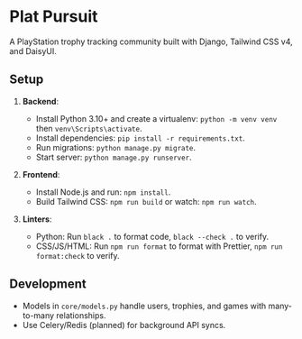 # Plat Pursuit

A PlayStation trophy tracking community built with Django, Tailwind CSS v4, and DaisyUI.

## Setup

1. **Backend**:
   - Install Python 3.10+ and create a virtualenv: `python -m venv venv` then `venv\Scripts\activate`.
   - Install dependencies: `pip install -r requirements.txt`.
   - Run migrations: `python manage.py migrate`.
   - Start server: `python manage.py runserver`.

2. **Frontend**:
   - Install Node.js and run: `npm install`.
   - Build Tailwind CSS: `npm run build` or watch: `npm run watch`.

3. **Linters**:
   - Python: Run `black .` to format code, `black --check .` to verify.
   - CSS/JS/HTML: Run `npm run format` to format with Prettier, `npm run format:check` to verify.

## Development

- Models in `core/models.py` handle users, trophies, and games with many-to-many relationships.
- Use Celery/Redis (planned) for background API syncs.